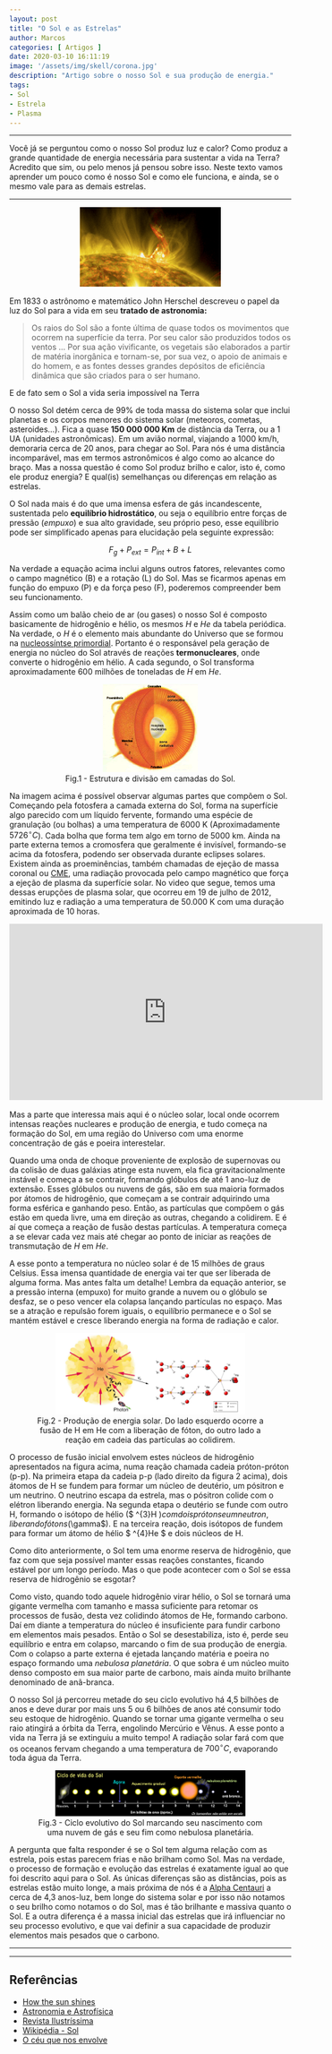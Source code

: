 ```yaml
---
layout: post
title: "O Sol e as Estrelas"
author: Marcos
categories: [ Artigos ]
date: 2020-03-10 16:11:19
image: '/assets/img/skell/corona.jpg'
description: "Artigo sobre o nosso Sol e sua produção de energia."
tags:
- Sol
- Estrela
- Plasma
---
```


* * *
Você já se perguntou como o nosso Sol produz luz e calor? Como produz a grande quantidade de energia necessária para sustentar a vida na Terra? Acredito que sim, ou pelo menos já pensou sobre isso. Neste texto vamos aprender um pouco como é nosso Sol e como ele funciona, e ainda, se o mesmo vale para as demais estrelas.
* * *

<!--[alt text](/assets/img/skell/suneject.gif "Ejeção de massa coronal")-->

<center>
<a href="http://sidereus-nuncius.github.io/"><img alt='Ejeção de massa coronal' width='50%' src='/assets/img/skell/suneject.gif' /></a>
</center>



Em 1833 o astrônomo e matemático John Herschel descreveu o papel da luz do Sol para a vida em seu **tratado de astronomia:** 

> Os raios do Sol são a fonte última de quase todos os movimentos que ocorrem na superfície da terra. Por seu calor são produzidos todos os ventos ... Por sua ação vivificante, os vegetais são elaborados a partir de matéria inorgânica e tornam-se, por sua vez, o apoio de animais e do homem, e as fontes desses grandes depósitos de eficiência dinâmica que são criados para o ser humano.

E de fato sem o Sol a vida seria impossível na Terra

O nosso Sol detém cerca de 99% de toda massa do sistema solar que inclui planetas e os corpos menores do sistema solar (meteoros, cometas, asteroides...). Fica a quase **150 000 000 Km** de distância da Terra, ou a 1 UA (unidades astronômicas). Em um avião normal, viajando a 1000 km/h, demoraria cerca de 20 anos, para chegar ao Sol. Para nós é uma distância incomparável, mas em termos astronômicos é algo como ao alcance do braço. Mas a nossa questão é como Sol produz brilho e calor, isto é, como ele produz energia? E qual(is) semelhanças ou diferenças em relação as estrelas.

O Sol nada mais é do que uma imensa esfera de gás incandescente, sustentada pelo **equilíbrio hidrostático**, ou seja o equilíbrio entre forças de pressão (*empuxo*) e sua alto gravidade, seu próprio peso, esse equilíbrio pode ser simplificado apenas para elucidação pela seguinte expressão:

$$ F_{g} + P_{ext} = P_{int} + B + L $$  

Na verdade a equação acima inclui alguns outros fatores, relevantes como o campo magnético (B) e a rotação (L) do Sol. Mas se ficarmos apenas em função do empuxo (P) e da força peso (F), poderemos compreender bem seu funcionamento.

Assim como um balão cheio de ar (ou gases) o nosso Sol é composto  basicamente de hidrogênio e hélio, os mesmos *H* e *He* da tabela periódica. Na verdade, o *H* é o elemento mais abundante do Universo que se formou na [nucleossíntse primordial](https://en.wikipedia.org/wiki/Big_Bang_nucleosynthesis). Portanto é o responsável pela geração de energia no núcleo do Sol através de reações **termonucleares**, onde converte o hidrogênio em hélio. A cada segundo, o Sol transforma aproximadamente 600 milhões de toneladas de *H* em *He*.

<!--[Alt text](/assets/img/skell/partesol.gif "Estrutura em camadas do Sol")-->

<center>
 <figure>
  <img src="/assets/img/skell/partesol.gif" alt="Trulli" style="width:40%">
  <figcaption>Fig.1 - Estrutura e divisão em camadas do Sol.</figcaption>
</figure>
</center> 

Na imagem acima é possível observar algumas partes que compõem o Sol. Começando pela fotosfera a camada externa do Sol, forma na superfície algo parecido com um líquido fervente, formando uma espécie de granulação (ou bolhas) a uma temperatura de 6000 K (Aproximadamente $5726^{\circ}C$). Cada bolha que forma tem algo em torno de 5000 km. Ainda na parte externa temos a cromosfera que geralmente é invisível, formando-se acima da fotosfera, podendo ser observada durante eclipses solares. Existem ainda as proeminências, também chamadas de ejeção de massa coronal ou [CME](https://svs.gsfc.nasa.gov/cgi-bin/details.cgi?aid=11168), uma radiação provocada pelo campo magnético que força a ejeção de plasma da superfície solar. No video que segue, temos uma dessas erupções de plasma solar, que ocorreu em 19 de julho de 2012, emitindo luz e radiação a uma temperatura de 50.000 K com uma duração aproximada de 10 horas.


<center>
<iframe width="560" height="315" src="https://www.youtube.com/embed/HFT7ATLQQx8" frameborder="0" allow="accelerometer; autoplay; encrypted-media; gyroscope; picture-in-picture" allowfullscreen></iframe>
</center>


Mas a parte que interessa mais aqui é o núcleo solar, local onde ocorrem intensas reações nucleares e produção de energia, e tudo começa na formação do Sol, em uma região do Universo com uma enorme concentração de gás e poeira interestelar. 

Quando uma onda de choque proveniente de explosão de supernovas ou da colisão de duas galáxias atinge esta nuvem, ela fica gravitacionalmente instável e começa a se contrair, formando glóbulos de até 1 ano-luz de extensão. Esses glóbulos ou nuvens de gás, são em sua maioria formados por átomos de hidrogênio, que começam a se contrair adquirindo uma forma esférica e ganhando peso. Então, as partículas que compõem o gás estão em queda livre, uma em direção as outras, chegando a colidirem. E é aí que começa a reação de fusão destas partículas. A temperatura começa a se elevar cada vez mais até chegar ao ponto de iniciar as reações de transmutação de *H* em *He*.

A esse ponto a temperatura no núcleo solar é de 15 milhões de graus Celsius. Essa imensa quantidade de energia vai ter que ser liberada de alguma forma. Mas antes falta um detalhe! Lembra da equação anterior, se a pressão interna (empuxo) for muito grande a nuvem ou o glóbulo se desfaz, se o peso vencer ela colapsa lançando partículas no espaço. Mas se a atração e repulsão forem iguais, o equilíbrio permanece e o Sol se mantém estável e cresce liberando energia na forma de radiação e calor. 

<!--<center>
<a href="http://sidereus-nuncius.github.io/"><img alt='cadeia pp' width='80%' src='/assets/img/skell/cadeiapp.png' /></a>
</center>-->

<center>
 <figure>
  <img src="/assets/img/skell/cadeiapp.png" alt="imagem" style="width:80%">
  <figcaption>Fig.2 - Produção de energia solar. Do lado esquerdo ocorre a fusão de H em He com a liberação de fóton, do outro lado a reação em cadeia das partículas ao colidirem.</figcaption>
</figure>
</center> 

O processo de fusão inicial envolvem estes núcleos de hidrogênio apresentados na figura acima, numa reação chamada cadeia próton-próton (p-p). Na primeira etapa da cadeia p-p (lado direito da figura 2 acima), dois átomos de H se fundem para formar um núcleo de deutério, um pósitron e um neutrino. O neutrino escapa da estrela, mas o pósitron colide com o elétron liberando energia. Na segunda etapa o deutério se funde com outro H, formando o isótopo de hélio ($ ^{3}H $) com dois prótons e um neutron, liberando fótons ($\gamma$). E na terceira reação, dois isótopos de fundem para formar um átomo de hélio $ ^{4}He $ e dois núcleos de H.

Como dito anteriormente, o Sol tem uma enorme reserva de hidrogênio, que faz com que seja possível manter essas reações constantes, ficando estável por um longo período. Mas o que pode acontecer com o Sol se essa reserva de hidrogênio se esgotar?

Como visto, quando todo aquele hidrogênio virar hélio, o Sol se tornará uma gigante vermelha com tamanho e massa suficiente para retomar os processos de fusão, desta vez colidindo átomos de He, formando carbono. Daí em diante a temperatura do núcleo é insuficiente para fundir carbono em elementos mais pesados. Então o Sol se desestabiliza, isto é, perde seu equilíbrio e entra em colapso, marcando o fim de sua produção de energia. Com o colapso a parte externa é ejetada lançando matéria e poeira no espaço formando uma *nebulosa planetária*. O que sobra é um núcleo muito denso composto em sua maior parte de carbono, mais ainda muito brilhante denominado de anã-branca.

O nosso Sol já percorreu metade do seu ciclo evolutivo há 4,5 bilhões de anos e deve durar por mais uns 5 ou 6 bilhões de anos até consumir todo seu estoque de hidrogênio. Quando se tornar uma gigante vermelha o seu raio atingirá a órbita da Terra, engolindo Mercúrio e Vênus. A esse ponto a vida na Terra já se extinguiu a muito tempo! A radiação solar fará com que os oceanos fervam chegando a uma temperatura de $700^\circ C$, evaporando toda água da Terra.

<center>
 <figure>
  <img src="/assets/img/skell/vidasol.png" alt="imagem" style="width:80%">
  <figcaption>Fig.3 - Ciclo evolutivo do Sol marcando seu nascimento com uma nuvem de gás e seu fim como nebulosa planetária.</figcaption>
</figure>
</center> 

A pergunta que falta responder é se o Sol tem alguma relação com as estrela, pois estas parecem frias e não brilham como Sol. Mas na verdade, o processo de formação e evolução das estrelas é exatamente igual ao que foi descrito aqui para o Sol. As únicas diferenças são as distâncias, pois as estrelas estão muito longe, a mais próxima de nós é a [Alpha Centauri](https://pt.wikipedia.org/wiki/Alpha_Centauri) a cerca de 4,3 anos-luz, bem longe do sistema solar e por isso não notamos o seu brilho como notamos o do Sol, mas é tão brilhante e massiva quanto o Sol. E a outra diferença é a massa inicial das estrelas que irá influenciar no seu processo evolutivo, e que vai definir a sua capacidade de produzir elementos mais pesados que o carbono.




----
----
## Referências

* [How the sun shines](https://www.nobelprize.org/prizes/themes/how-the-sun-shines-2)
* [Astronomia e Astrofísica](http://astro.if.ufrgs.br/escala/escala.htm)
* [Revista Ilustríssima](https://portal.cbpf.br/downloads/divulgacao-cientifica/livros/Ilustrissima-fisica.pdf)
* [Wikipédia - Sol](https://pt.wikipedia.org/wiki/Sol)
* [O céu que nos envolve](http://www.astro.iag.usp.br/OCeuQueNosEnvolve.pdf)
